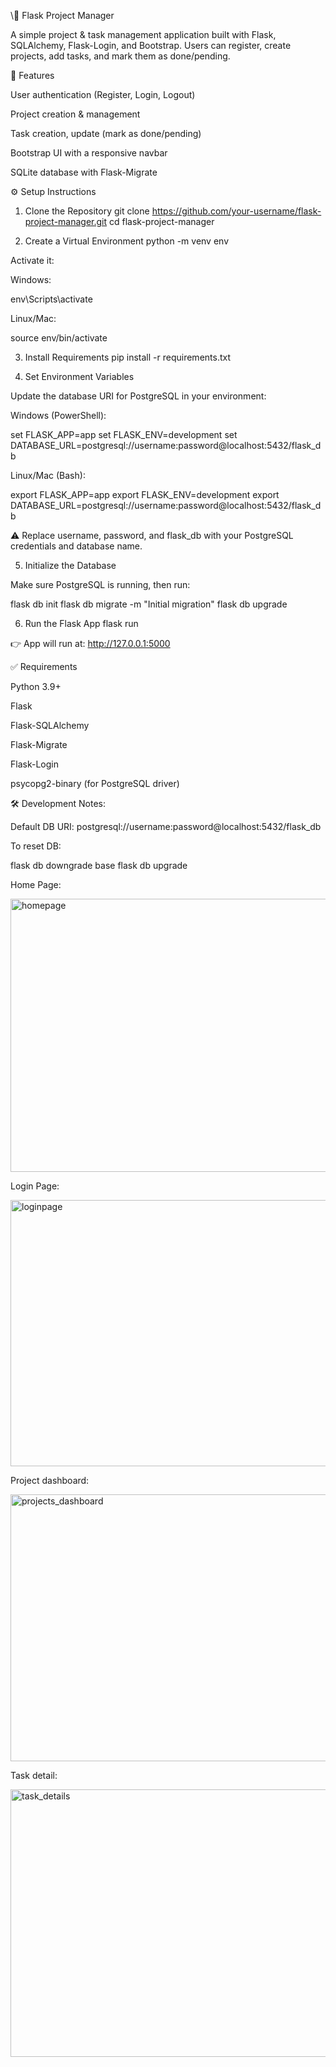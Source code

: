\📌 Flask Project Manager

A simple project & task management application built with Flask, SQLAlchemy, Flask-Login, and Bootstrap.
Users can register, create projects, add tasks, and mark them as done/pending.

🚀 Features

User authentication (Register, Login, Logout)

Project creation & management

Task creation, update (mark as done/pending)

Bootstrap UI with a responsive navbar

SQLite database with Flask-Migrate

⚙️ Setup Instructions
1. Clone the Repository
git clone https://github.com/your-username/flask-project-manager.git
cd flask-project-manager

2. Create a Virtual Environment
python -m venv env


Activate it:

Windows:

env\Scripts\activate


Linux/Mac:

source env/bin/activate

3. Install Requirements
pip install -r requirements.txt

4. Set Environment Variables

Update the database URI for PostgreSQL in your environment:

Windows (PowerShell):

set FLASK_APP=app
set FLASK_ENV=development
set DATABASE_URL=postgresql://username:password@localhost:5432/flask_db


Linux/Mac (Bash):

export FLASK_APP=app
export FLASK_ENV=development
export DATABASE_URL=postgresql://username:password@localhost:5432/flask_db


⚠️ Replace username, password, and flask_db with your PostgreSQL credentials and database name.

5. Initialize the Database

Make sure PostgreSQL is running, then run:

flask db init
flask db migrate -m "Initial migration"
flask db upgrade

6. Run the Flask App
flask run


👉 App will run at: http://127.0.0.1:5000


✅ Requirements

Python 3.9+

Flask

Flask-SQLAlchemy

Flask-Migrate

Flask-Login

psycopg2-binary (for PostgreSQL driver)

🛠️ Development Notes:

Default DB URI: postgresql://username:password@localhost:5432/flask_db

To reset DB:

flask db downgrade base
flask db upgrade

Home Page:

<img width="959" height="437" alt="homepage" src="https://github.com/user-attachments/assets/433ac9e8-8d57-4507-b654-06cb0bb5fdb6" />




Login Page:

<img width="959" height="426" alt="loginpage" src="https://github.com/user-attachments/assets/b53f9b22-ba6d-4cef-be36-73be18b46d12" />




Project dashboard:

<img width="959" height="427" alt="projects_dashboard" src="https://github.com/user-attachments/assets/9f8ec128-b28c-4721-b283-36a7f5276966" />



Task detail:

<img width="959" height="428" alt="task_details" src="https://github.com/user-attachments/assets/b556d46f-e8f5-4f8c-82a7-1bd9b32fda80" />



